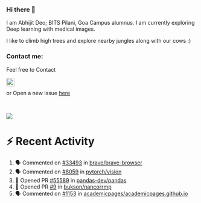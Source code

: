 ### Hi there 👋

I am Abhijit Deo; BITS Pilani, Goa Campus alumnus. I am currently exploring Deep learning with medical images.  


I like to climb high trees and explore nearby jungles along with our cows :)
### Contact me:

Feel free to Contact


[<img align="left" alt="Abhijit Deo | Gmail" width="22px" src="https://cdn.jsdelivr.net/npm/simple-icons@v3/icons/gmail.svg" />][gmail]
<br />


 or Open a new issue [here](https://github.com/abhi-glitchhg/abhi-glitchhg/issues)

[gmail]: mailto:f20190041@goa.bits-pilani.ac.in

<br>



![](https://komarev.com/ghpvc/?username=abhi-glitchhg&color=green)


# :zap: Recent Activity

<!--START_SECTION:activity-->
1. 🗣 Commented on [#33493](https://github.com/brave/brave-browser/issues/33493#issuecomment-1775561744) in [brave/brave-browser](https://github.com/brave/brave-browser)
2. 🗣 Commented on [#8059](https://github.com/pytorch/vision/issues/8059#issuecomment-1773790612) in [pytorch/vision](https://github.com/pytorch/vision)
3. 💪 Opened PR [#55589](https://github.com/pandas-dev/pandas/pull/55589) in [pandas-dev/pandas](https://github.com/pandas-dev/pandas)
4. 💪 Opened PR [#9](https://github.com/bukson/nancorrmp/pull/9) in [bukson/nancorrmp](https://github.com/bukson/nancorrmp)
5. 🗣 Commented on [#1153](https://github.com/academicpages/academicpages.github.io/issues/1153#issuecomment-1764227235) in [academicpages/academicpages.github.io](https://github.com/academicpages/academicpages.github.io)
<!--END_SECTION:activity-->
